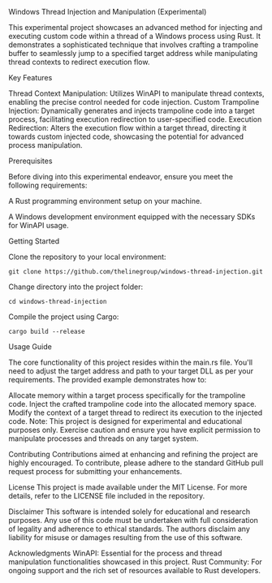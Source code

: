 Windows Thread Injection and Manipulation (Experimental)

This experimental project showcases an advanced method for injecting and executing custom code within a thread of a Windows process using Rust. It demonstrates a sophisticated technique that involves crafting a trampoline buffer to seamlessly jump to a specified target address while manipulating thread contexts to redirect execution flow.

Key Features

Thread Context Manipulation: Utilizes WinAPI to manipulate thread contexts, enabling the precise control needed for code injection.
Custom Trampoline Injection: Dynamically generates and injects trampoline code into a target process, facilitating execution redirection to user-specified code.
Execution Redirection: Alters the execution flow within a target thread, directing it towards custom injected code, showcasing the potential for advanced process manipulation.

Prerequisites

Before diving into this experimental endeavor, ensure you meet the following requirements:

A Rust programming environment setup on your machine.

A Windows development environment equipped with the necessary SDKs for WinAPI usage.

Getting Started

Clone the repository to your local environment:

```
git clone https://github.com/thelinegroup/windows-thread-injection.git
```

Change directory into the project folder:

```
cd windows-thread-injection
```

Compile the project using Cargo:

```
cargo build --release
````

Usage Guide

The core functionality of this project resides within the main.rs file. You'll need to adjust the target address and path to your target DLL as per your requirements. The provided example demonstrates how to:

Allocate memory within a target process specifically for the trampoline code.
Inject the crafted trampoline code into the allocated memory space.
Modify the context of a target thread to redirect its execution to the injected code.
Note: This project is designed for experimental and educational purposes only. Exercise caution and ensure you have explicit permission to manipulate processes and threads on any target system.

Contributing
Contributions aimed at enhancing and refining the project are highly encouraged. To contribute, please adhere to the standard GitHub pull request process for submitting your enhancements.

License
This project is made available under the MIT License. For more details, refer to the LICENSE file included in the repository.

Disclaimer
This software is intended solely for educational and research purposes. Any use of this code must be undertaken with full consideration of legality and adherence to ethical standards. The authors disclaim any liability for misuse or damages resulting from the use of this software.

Acknowledgments
WinAPI: Essential for the process and thread manipulation functionalities showcased in this project.
Rust Community: For ongoing support and the rich set of resources available to Rust developers.
